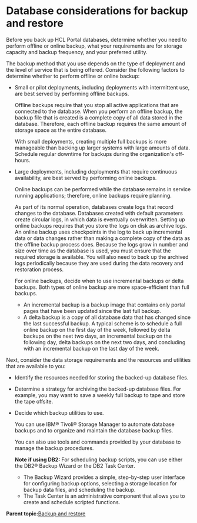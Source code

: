 # Database considerations for backup and restore 

Before you back up HCL Portal databases, determine whether you need to perform offline or online backup, what your requirements are for storage capacity and backup frequency, and your preferred utility.

The backup method that you use depends on the type of deployment and the level of service that is being offered. Consider the following factors to determine whether to perform offline or online backup:

-   Small or pilot deployments, including deployments with intermittent use, are best served by performing offline backups.

    Offline backups require that you stop all active applications that are connected to the database. When you perform an offline backup, the backup file that is created is a complete copy of all data stored in the database. Therefore, each offline backup requires the same amount of storage space as the entire database.

    With small deployments, creating multiple full backups is more manageable than backing up larger systems with large amounts of data. Schedule regular downtime for backups during the organization's off-hours.

-   Large deployments, including deployments that require continuous availability, are best served by performing online backups.

    Online backups can be performed while the database remains in service running applications; therefore, online backups require planning.

    As part of its normal operation, databases create logs that record changes to the database. Databases created with default parameters create circular logs, in which data is eventually overwritten. Setting up online backups requires that you store the logs on disk as archive logs. An online backup uses checkpoints in the log to back up incremental data or data changes rather than making a complete copy of the data as the offline backup process does. Because the logs grow in number and size over time as the database is used, you must ensure that the required storage is available. You will also need to back up the archived logs periodically because they are used during the data recovery and restoration process.

    For online backups, decide when to use incremental backups or delta backups. Both types of online backup are more space-efficient than full backups.

    -   An incremental backup is a backup image that contains only portal pages that have been updated since the last full backup.
    -   A delta backup is a copy of all database data that has changed since the last successful backup.
    A typical scheme is to schedule a full online backup on the first day of the week, followed by delta backups on the next two days, an incremental backup on the following day, delta backups on the next two days, and concluding with an incremental backup on the last day of the week.


Next, consider the data storage requirements and the resources and utilities that are available to you:

-   Identify the resources needed for storing the backed-up database files.
-   Determine a strategy for archiving the backed-up database files. For example, you may want to save a weekly full backup to tape and store the tape offsite.
-   Decide which backup utilities to use.

    You can use IBM® Tivoli® Storage Manager to automate database backups and to organize and maintain the database backup files.

    You can also use tools and commands provided by your database to manage the backup procedures.

    **Note if using DB2:** For scheduling backup scripts, you can use either the DB2® Backup Wizard or the DB2 Task Center.

    -   The Backup Wizard provides a simple, step-by-step user interface for configuring backup options, selecting a storage location for backup data files, and scheduling the backup.
    -   The Task Center is an administrative component that allows you to create and schedule scripted functions.

**Parent topic:**[Backup and restore ](../admin-system/i_wadm_c_bkup_restr_winlinux.md)


